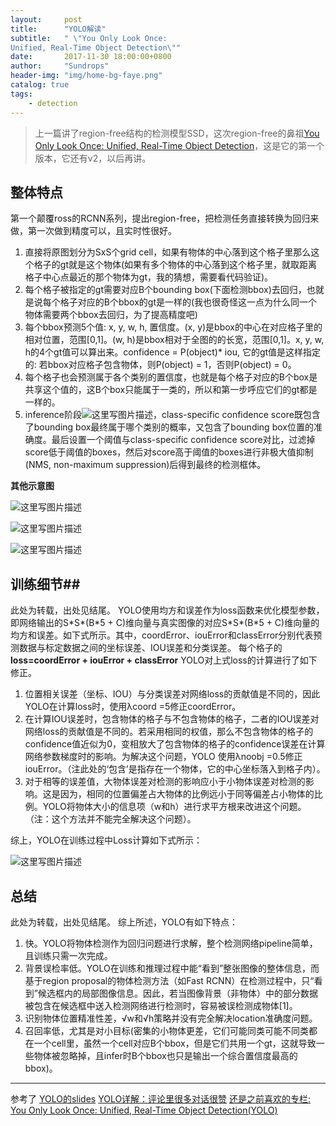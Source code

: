 ```yaml
---
layout:     post
title:      "YOLO解读"
subtitle:   " \"You Only Look Once:
Unified, Real-Time Object Detection\""
date:       2017-11-30 18:00:00+0800
author:     "Sundrops"
header-img: "img/home-bg-faye.png"
catalog: true
tags:
    - detection
---
```


> 上一篇讲了region-free结构的检测模型SSD，这次region-free的鼻祖[You Only Look Once:
Unified, Real-Time Object Detection](https://arxiv.org/abs/1506.02640)，这是它的第一个版本，它还有v2，以后再讲。

## 整体特点 ##

第一个颠覆ross的RCNN系列，提出region-free，把检测任务直接转换为回归来做，第一次做到精度可以，且实时性很好。
1. 直接将原图划分为SxS个grid cell，如果有物体的中心落到这个格子里那么这个格子的gt就是这个物体(如果有多个物体的中心落到这个格子里，就取距离格子中心点最近的那个物体为gt，我的猜想，需要看代码验证)。
2. 每个格子被指定的gt需要对应B个bounding box(下面检测bbox)去回归，也就是说每个格子对应的B个bbox的gt是一样的(我也很奇怪这一点为什么同一个物体需要两个bbox去回归，为了提高精度吧)
3. 每个bbox预测5个值: x, y, w, h, 置信度。(x, y)是bbox的中心在对应格子里的相对位置，范围[0,1]。(w, h)是bbox相对于全图的的长宽，范围[0,1]。x, y, w, h的4个gt值可以算出来。confidence = P(object)\* iou, 它的gt值是这样指定的: 若bbox对应格子包含物体，则P(object) = 1，否则P(object) = 0。
4. 每个格子也会预测属于各个类别的置信度，也就是每个格子对应的B个box是共享这个值的，这B个box只能属于一类的，所以和第一步呼应它们的gt都是一样的。
5. inference阶段![这里写图片描述](http://img.blog.csdn.net/20171130164440061?watermark/2/text/aHR0cDovL2Jsb2cuY3Nkbi5uZXQvdTAxMzAxMDg4OQ==/font/5a6L5L2T/fontsize/400/fill/I0JBQkFCMA==/dissolve/70/gravity/SouthEast)，class-specific confidence score既包含了bounding box最终属于哪个类别的概率，又包含了bounding box位置的准确度。最后设置一个阈值与class-specific confidence score对比，过滤掉score低于阈值的boxes，然后对score高于阈值的boxes进行非极大值抑制(NMS, non-maximum suppression)后得到最终的检测框体。

**其他示意图**

![这里写图片描述](http://img.blog.csdn.net/20171130151400339?watermark/2/text/aHR0cDovL2Jsb2cuY3Nkbi5uZXQvdTAxMzAxMDg4OQ==/font/5a6L5L2T/fontsize/400/fill/I0JBQkFCMA==/dissolve/70/gravity/SouthEast)

![这里写图片描述](http://img.blog.csdn.net/20171130151414684?watermark/2/text/aHR0cDovL2Jsb2cuY3Nkbi5uZXQvdTAxMzAxMDg4OQ==/font/5a6L5L2T/fontsize/400/fill/I0JBQkFCMA==/dissolve/70/gravity/SouthEast)

![这里写图片描述](http://img.blog.csdn.net/20171130164522955?watermark/2/text/aHR0cDovL2Jsb2cuY3Nkbi5uZXQvdTAxMzAxMDg4OQ==/font/5a6L5L2T/fontsize/400/fill/I0JBQkFCMA==/dissolve/70/gravity/SouthEast)

## 训练细节##

此处为转载，出处见结尾。
YOLO使用均方和误差作为loss函数来优化模型参数，即网络输出的S\*S\*(B\*5 + C)维向量与真实图像的对应S\*S\*(B\*5 + C)维向量的均方和误差。如下式所示。其中，coordError、iouError和classError分别代表预测数据与标定数据之间的坐标误差、IOU误差和分类误差。
每个格子的 **loss=coordError + iouError + classError**
YOLO对上式loss的计算进行了如下修正。

1. 位置相关误差（坐标、IOU）与分类误差对网络loss的贡献值是不同的，因此YOLO在计算loss时，使用λcoord =5修正coordError。
2.  在计算IOU误差时，包含物体的格子与不包含物体的格子，二者的IOU误差对网络loss的贡献值是不同的。若采用相同的权值，那么不包含物体的格子的confidence值近似为0，变相放大了包含物体的格子的confidence误差在计算网络参数梯度时的影响。为解决这个问题，YOLO 使用λnoobj =0.5修正iouError。（注此处的‘包含’是指存在一个物体，它的中心坐标落入到格子内）。
3. 对于相等的误差值，大物体误差对检测的影响应小于小物体误差对检测的影响。这是因为，相同的位置偏差占大物体的比例远小于同等偏差占小物体的比例。YOLO将物体大小的信息项（w和h）进行求平方根来改进这个问题。（注：这个方法并不能完全解决这个问题）。

综上，YOLO在训练过程中Loss计算如下式所示：

![这里写图片描述](http://img.blog.csdn.net/20171130165118483?watermark/2/text/aHR0cDovL2Jsb2cuY3Nkbi5uZXQvdTAxMzAxMDg4OQ==/font/5a6L5L2T/fontsize/400/fill/I0JBQkFCMA==/dissolve/70/gravity/SouthEast)

## 总结 ##
此处为转载，出处见结尾。
综上所述，YOLO有如下特点：

1. 快。YOLO将物体检测作为回归问题进行求解，整个检测网络pipeline简单，且训练只需一次完成。
2. 背景误检率低。YOLO在训练和推理过程中能“看到”整张图像的整体信息，而基于region proposal的物体检测方法（如Fast RCNN）在检测过程中，只“看到”候选框内的局部图像信息。因此，若当图像背景（非物体）中的部分数据被包含在候选框中送入检测网络进行检测时，容易被误检测成物体[1]。
3. 识别物体位置精准性差，√w和√h策略并没有完全解决location准确度问题。
4. 召回率低，尤其是对小目标(密集的小物体更差，它们可能同类可能不同类都在一个cell里，虽然一个cell对应B个bbox，但是它们共用一个gt，这就导致一些物体被忽略掉，且infer时B个bbox也只是输出一个综合置信度最高的bbox)。

----------
参考了
[YOLO的slides](https://docs.google.com/presentation/d/1kAa7NOamBt4calBU9iHgT8a86RRHz9Yz2oh4-GTdX6M/edit#slide=id.g15092aa245_0_230)
[YOLO详解：评论里很多对话很赞](https://zhuanlan.zhihu.com/p/25236464)
[还是之前喜欢的专栏: You Only Look Once: Unified, Real-Time Object Detection(YOLO)](https://zhuanlan.zhihu.com/p/31427164)
